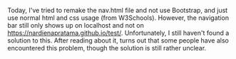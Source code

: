 Today, I've tried to remake the nav.html file and not use Bootstrap, and just use normal html and css usage (from W3Schools).
However, the navigation bar still only shows up on localhost and not on https://nardienapratama.github.io/test/.
Unfortunately, I still haven't found a solution to this. After reading about it, turns out that some people have also encountered this problem, though the solution is still rather unclear.
